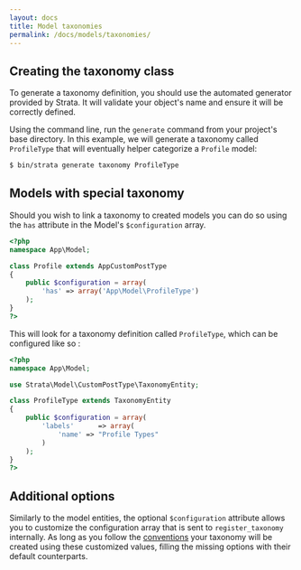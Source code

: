 ```yaml
---
layout: docs
title: Model taxonomies
permalink: /docs/models/taxonomies/
---
```



## Creating the taxonomy class

To generate a taxonomy definition, you should use the automated generator provided by Strata. It will validate your object's name and ensure it will be correctly defined.

Using the command line, run the `generate` command from your project's base directory. In this example, we will generate a taxonomy called `ProfileType` that will eventually helper categorize a `Profile` model:

~~~ sh
$ bin/strata generate taxonomy ProfileType
~~~


## Models with special taxonomy

Should you wish to link a taxonomy to created models you can do so using the `has` attribute in the Model's `$configuration` array.

~~~ php
<?php
namespace App\Model;

class Profile extends AppCustomPostType
{
    public $configuration = array(
        'has' => array('App\Model\ProfileType')
    );
}
?>
~~~

This will look for a taxonomy definition called `ProfileType`, which can be configured like so :

~~~ php
<?php
namespace App\Model;

use Strata\Model\CustomPostType\TaxonomyEntity;

class ProfileType extends TaxonomyEntity
{
    public $configuration = array(
        'labels'      => array(
            'name' => "Profile Types"
        )
    );
}
?>
~~~

## Additional options

Similarly to the model entities, the optional `$configuration` attribute allows you to customize the configuration array that is sent to `register_taxonomy` internally. As long as you follow the [conventions](http://codex.wordpress.org/Function_Reference/register_taxonomy) your taxonomy will be created using these customized values, filling the missing options with their default counterparts.
